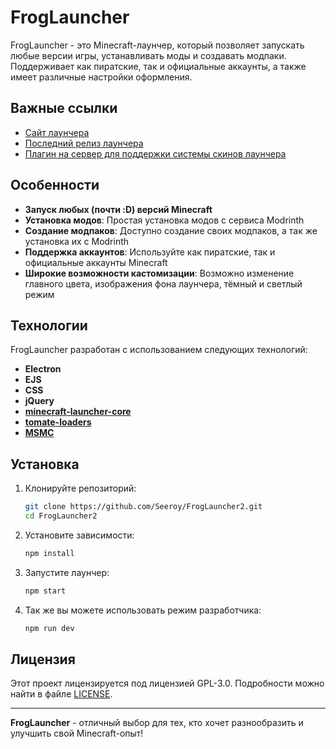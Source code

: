 # FrogLauncher

FrogLauncher - это Minecraft-лаунчер, который позволяет запускать любые версии игры, устанавливать моды и создавать модпаки. Поддерживает как пиратские, так и официальные аккаунты, а также имеет различные настройки оформления.

## Важные ссылки
- [Сайт лаунчера](https://froglauncher.ru)
- [Последний релиз лаунчера](https://github.com/Seeroy/FrogLauncher2/releases/latest)
- [Плагин на сервер для поддержки системы скинов лаунчера](https://github.com/Seeroy/FrogLauncher-Skins-Plugin)

## Особенности

- **Запуск любых (почти :D) версий Minecraft**
- **Установка модов**: Простая установка модов с сервиса Modrinth
- **Создание модпаков**: Доступно создание своих модпаков, а так же установка их с Modrinth
- **Поддержка аккаунтов**: Используйте как пиратские, так и официальные аккаунты Minecraft
- **Широкие возможности кастомизации**: Возможно изменение главного цвета, изображения фона лаунчера, тёмный и светлый режим 

## Технологии

FrogLauncher разработан с использованием следующих технологий:

- **Electron**
- **EJS**
- **CSS**
- **jQuery**
- **[minecraft-launcher-core](https://github.com/Pierce01/MinecraftLauncher-core)**
- **[tomate-loaders](https://github.com/doublekekse/tomate-loaders)**
- **[MSMC](https://github.com/Hanro50/MSMC)**

## Установка

1. Клонируйте репозиторий:
    ```bash
    git clone https://github.com/Seeroy/FrogLauncher2.git
    cd FrogLauncher2
    ```

2. Установите зависимости:
    ```bash
    npm install
    ```

3. Запустите лаунчер:
    ```bash
    npm start
    ```
    
4. Так же вы можете использовать режим разработчика:
    ```bash
    npm run dev
    ```
    
## Лицензия

Этот проект лицензируется под лицензией GPL-3.0. Подробности можно найти в файле [LICENSE](LICENSE).

---

**FrogLauncher** - отличный выбор для тех, кто хочет разнообразить и улучшить свой Minecraft-опыт!

